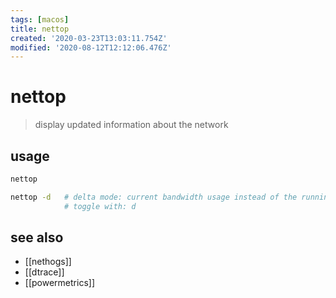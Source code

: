 ```yaml
---
tags: [macos]
title: nettop
created: '2020-03-23T13:03:11.754Z'
modified: '2020-08-12T12:12:06.476Z'
---
```


# nettop

> display updated information about the network

## usage
```sh
nettop

nettop -d   # delta mode: current bandwidth usage instead of the running total
            # toggle with: d
```

## see also
- [[nethogs]]
- [[dtrace]]
- [[powermetrics]]
